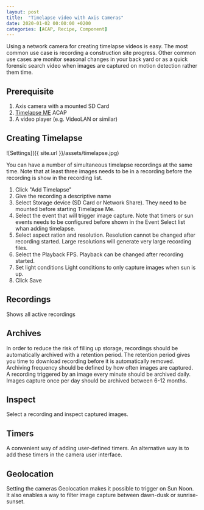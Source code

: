 ```yaml
---
layout: post
title:  "Timelapse video with Axis Cameras"
date: 2020-01-02 00:00:00 +0200
categories: [ACAP, Recipe, Component]
---
```

Using a network camera for creating timelapse videos is easy.  The most common use case is recording a construction site progress.  Other common use cases are monitor seasonal changes in your back yard or as a quick forensic search video when images are captured on motion detection rather them time.

## Prerequisite
1. Axis camera with a mounted SD Card
2. [Timelapse ME](https://api.aintegration.team/acap/timelapseme?source=pages) ACAP
3. A video player (e.g. VideoLAN or similar)

## Creating Timelapse
![Settings]({{ site.url }}/assets/timelapse.jpg)

You can have a number of simultaneous timelapse recordings at the same time.  Note that at least three images needs to be in a recording before the recording is show in the recording list.

1. Click "Add Timelapse"
2. Give the recording a descriptive name
3. Select Storage device (SD Card or Network Share).  They need to be mounted before starting Timelapse Me.
4. Select the event that will trigger image capture.  Note that timers or sun events needs to be configured before shown in the Event Select list whan adding timelapse.
5. Select aspect ration and resolution.  Resolution cannot be changed after recording started.  Large resolutions will generate very large recording files.
6. Select the Playback FPS.  Playback can be changed after recording started.
7. Set light conditions Light conditions to only capture images when sun is up.
8. Click Save

## Recordings 
Shows all active recordings

## Archives
In order to reduce the risk of filling up storage, recordings should be automatically archived with a retention period.
The retention period gives you time to download recording before it is automatically removed.
Archiving frequency should be defined by how often images are captured.  A recording triggered by an image every minute should be archived daily.
Images capture once per day should be archived between 6-12 months.

## Inspect
Select a recording and inspect captured images.

## Timers
A convenient way of adding user-defined timers.  An alternative way is to add these timers in the camera user interface.

## Geolocation
Setting the cameras Geolocation makes it possible to trigger on Sun Noon.  It also enables a way to filter image capture between dawn-dusk or sunrise-sunset.
